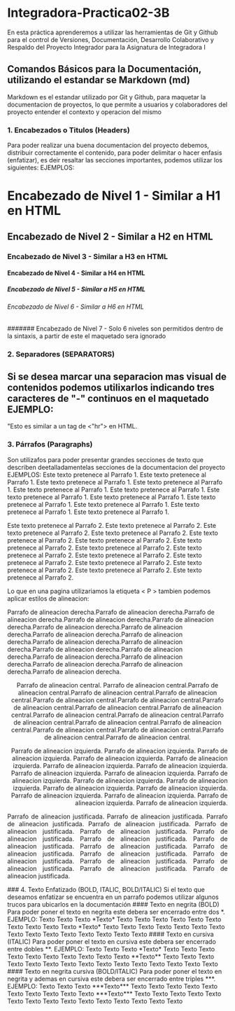 # Integradora-Practica02-3B
En esta práctica aprenderemos a utilizar las herramientas de Git y Github para el control de Versiones, Documentación, Desarrollo Colaborativo y Respaldo del Proyecto Integrador para la Asignatura de Integradora I
## Comandos Básicos para la Documentación, utilizando el estandar se Markdown (md)
Markdown es el estandar utilizado por Git y Github, para maquetar la documentacion de proyectos, lo que permite a usuarios y colaboradores del proyecto entender el contexto y operacion del mismo
### 1. Encabezados o Titulos (Headers)
Para poder realizar una buena documentacion del proyecto debemos, distribuir correctamente el contenido, para poder delimitar o hacer enfasis (enfatizar), es deir resaltar las secciones importantes, podemos utilizar los siguientes:
EJEMPLOS:
# Encabezado de Nivel 1 - Similar a H1 en HTML
## Encabezado de Nivel 2 - Similar a H2 en HTML
### Encabezado de Nivel 3 - Similar a H3 en HTML
#### Encabezado de Nivel 4 - Similar a H4 en HTML
##### Encabezado de Nivel 5 - Similar a H5 en HTML
###### Encabezado de Nivel 6 - Similar a H6 en HTML
####### Encabezado de Nivel 7 - Solo 6 niveles son permitidos dentro de la sintaxis, a partir de este el maquetado sera ignorado
### 2. Separadores (SEPARATORS)
Si se desea marcar una separacion mas visual de contenidos podemos utilixarlos indicando tres caracteres de "-" continuos en el maquetado
EJEMPLO:
---
"Esto es similar a un tag de <"hr"> en HTML.
### 3. Párrafos (Paragraphs)
Son utilizafos para poder presentar grandes secciones de texto que describen deetalladamentelas secciones de la documentacion del proyecto
EJEMPLOS:
Este texto pretenece al Parrafo 1. Este texto pretenece al Parrafo 1. Este texto pretenece al Parrafo 1. Este texto pretenece al Parrafo 1. Este texto pretenece al Parrafo 1. Este texto pretenece al Parrafo 1. Este texto pretenece al Parrafo 1. Este texto pretenece al Parrafo 1. Este texto pretenece al Parrafo 1. Este texto pretenece al Parrafo 1. Este texto pretenece al Parrafo 1. Este texto pretenece al Parrafo 1.
<p>
Este texto pretenece al Parrafo 2. Este texto pretenece al Parrafo 2. Este texto pretenece al Parrafo 2. Este texto pretenece al Parrafo 2. Este texto pretenece al Parrafo 2. Este texto pretenece al Parrafo 2. Este texto pretenece al Parrafo 2. Este texto pretenece al Parrafo 2. Este texto pretenece al Parrafo 2. Este texto pretenece al Parrafo 2. Este texto pretenece al Parrafo 2. Este texto pretenece al Parrafo 2. Este texto pretenece al Parrafo 2. Este texto pretenece al Parrafo 2. Este texto pretenece al Parrafo 2.  </p>
Lo que en una pagina utilizariamos la etiqueta < P >
tambien podemos aplicar estilos de alineacion:

<p align = left>
Parrafo de alineacion derecha.Parrafo de alineacion derecha.Parrafo de alineacion derecha.Parrafo de alineacion derecha.Parrafo de alineacion derecha.Parrafo de alineacion derecha.Parrafo de alineacion derecha.Parrafo de alineacion derecha.Parrafo de alineacion derecha.Parrafo de alineacion derecha.Parrafo de alineacion derecha.Parrafo de alineacion derecha.Parrafo de alineacion derecha.Parrafo de alineacion derecha.Parrafo de alineacion derecha.Parrafo de alineacion derecha.Parrafo de alineacion derecha.Parrafo de alineacion derecha.
</p>
<p align = center>
Parrafo de alineacion central. Parrafo de alineacion central.Parrafo de alineacion central.Parrafo de alineacion central.Parrafo de alineacion central.Parrafo de alineacion central.Parrafo de alineacion central.Parrafo de alineacion central.Parrafo de alineacion central.Parrafo de alineacion central.Parrafo de alineacion central.Parrafo de alineacion central.Parrafo de alineacion central.Parrafo de alineacion central.Parrafo de alineacion central.Parrafo de alineacion central.Parrafo de alineacion central.Parrafo de alineacion central.Parrafo de alineacion central.
</p>
<p align = right>
Parrafo de alineacion izquierda. Parrafo de alineacion izquierda. Parrafo de alineacion izquierda. Parrafo de alineacion izquierda. Parrafo de alineacion izquierda. Parrafo de alineacion izquierda. Parrafo de alineacion izquierda. Parrafo de alineacion izquierda. Parrafo de alineacion izquierda. Parrafo de alineacion izquierda. Parrafo de alineacion izquierda. Parrafo de alineacion izquierda. Parrafo de alineacion izquierda. Parrafo de alineacion izquierda. Parrafo de alineacion izquierda. Parrafo de alineacion izquierda. Parrafo de alineacion izquierda. Parrafo de alineacion izquierda. 
</p>
<p align = justify>
Parrafo de alineacion justificada. Parrafo de alineacion justificada. Parrafo de alineacion justificada. Parrafo de alineacion justificada. Parrafo de alineacion justificada. Parrafo de alineacion justificada. Parrafo de alineacion justificada. Parrafo de alineacion justificada. Parrafo de alineacion justificada. Parrafo de alineacion justificada. Parrafo de alineacion justificada. Parrafo de alineacion justificada. Parrafo de alineacion justificada. Parrafo de alineacion justificada. Parrafo de alineacion justificada. Parrafo de alineacion justificada. Parrafo de alineacion justificada. 
</p>
### 4. Texto Enfatizado (BOLD, ITALIC, BOLD/ITALIC)
Si el texto que deseamos enfatizar se encuentra en un parrafo podemos utilizar algunos trucos para ubicarlos en la documentación
#### Texto en negrita (BOLD)
Para poder poner el texto en negrita este debera ser encerrado entre dos *.
EJEMPLO:
Texto Texto Texto *Texto* Texto Texto Texto Texto Texto Texto Texto Texto Texto Texto *Texto* Texto Texto Texto Texto Texto Texto Texto Texto Texto Texto Texto Texto Texto Texto Texto
#### Texto en cursiva (ITALIC)
Para poder poner el texto en cursiva este debera ser encerrado entre dobles **.
EJEMPLO:
Texto Texto Texto *Texto* Texto Texto Texto Texto Texto Texto Texto Texto Texto Texto **Texto** Texto Texto Texto Texto Texto Texto Texto Texto Texto Texto Texto Texto Texto Texto Texto
#### Texto en negrita cursiva (BOLD/ITALIC)
Para poder poner el texto en negrita y ademas en cursiva este debera ser encerrado entre triples ***.
EJEMPLO:
Texto Texto Texto ***Texto*** Texto Texto Texto Texto Texto Texto Texto Texto Texto Texto ***Texto*** Texto Texto Texto Texto Texto Texto Texto Texto Texto Texto Texto Texto Texto Texto Texto
